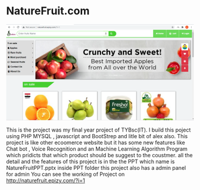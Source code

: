 # NatureFruit.com
![Screenshot](img/homepage.png)

This is the project was my final year project of TYBsc(IT).
I build this poject using PHP MYSQL , javascript and BootStrep and litle bit of alex also.
This project is like other ecoomerce website but it has some new features like Chat bot , Voice Recognition and an Machine Learning Algorithm Program which pridicts that which product should be suggest to the coustmer.
all the detail and the features of this project is in the the PPT which name is NatureFruitPPT.pptx inside PPT folder
this project also has a admin panel for admin
You can see the working of Project on http://naturefruit.epizy.com/?i=1
